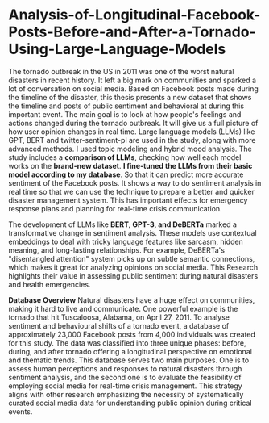 # Analysis-of-Longitudinal-Facebook-Posts-Before-and-After-a-Tornado-Using-Large-Language-Models
The tornado outbreak in the US in 2011 was one of the worst natural disasters in recent history. It left a big mark on communities and sparked a lot of conversation on social media. Based on Facebook posts made during the timeline of the disaster, this thesis presents a new dataset that shows the timeline and posts of public sentiment and behavioral at during this important event. The main goal is to look at how people's feelings and actions changed during the tornado outbreak. It will give us a full picture of how user opinion changes in real time. 
Large language models (LLMs) like GPT, BERT and twitter-sentiment-pl are used in the study, along with more advanced methods. I used topic modeling and hybrid mood analysis.
The study includes a **comparison of LLMs**, checking how well each model works on the **brand-new dataset**. **I fine-tuned the LLMs from their basic model according to my database**. So that it can predict more accurate sentiment of the Facebook posts. It shows a way to do sentiment analysis in real time so that we can use the technique to prepare a better and quicker disaster management system. This has important effects for emergency response plans and planning for real-time crisis communication.

The development of LLMs like **BERT, GPT-3, and DeBERTa** marked a transformative change in sentiment analysis. These models use contextual embeddings to deal with tricky language features like sarcasm, hidden meaning, and long-lasting relationships. For example, DeBERTa's "disentangled attention" system picks up on subtle semantic connections, which makes it great for analyzing opinions on social media. This Research highlights their value in assessing public sentiment during natural disasters and health emergencies.

**Database Overview**
Natural disasters have a huge effect on communities, making it hard to live and communicate. One powerful example is the tornado that hit Tuscaloosa, Alabama, on April 27, 2011. To analyse sentiment and behavioural shifts of a tornado event, a database of approximately 23,000 Facebook posts from 4,000 individuals was created for this study. The data was classified into three unique phases: before, during, and after tornado offering a longitudinal perspective on emotional and thematic trends.
This database serves two main purposes. One is to assess human perceptions and responses to natural disasters through sentiment analysis, and the second one is to evaluate the feasibility of employing social media for real-time crisis management. This strategy aligns with other research emphasizing the necessity of systematically curated social media data for understanding public opinion during critical events.

